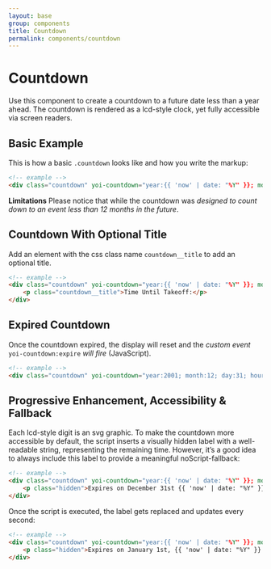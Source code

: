 ```yaml
---
layout: base
group: components
title: Countdown
permalink: components/countdown
---
```


# Countdown

<p class="intro">Use this component to create a countdown to a future date less than a year ahead. The countdown is rendered as a lcd-style clock, yet fully accessible via screen readers.</p>

## Basic Example

This is how a basic `.countdown` looks like and how you write the markup:

```html
<!-- example -->
<div class="countdown" yoi-countdown="year:{{ 'now' | date: "%Y" }}; month:12; day:31;"></div>
```

<p class="hint hint--error"><b>Limitations</b> Please notice that while the countdown was <i>designed to count down to an event less than 12 months in the future</i>.</p>

## Countdown With Optional Title

Add an element with the css class name `countdown__title` to add an optional title.

```html
<!-- example -->
<div class="countdown" yoi-countdown="year:{{ 'now' | date: "%Y" }}; month:12; day:31; hour:15;">
    <p class="countdown__title">Time Until Takeoff:</p>
</div>
```

## Expired Countdown

Once the countdown expired, the display will reset and the *custom event* `yoi-countdown:expire` *will fire* (JavaScript).

```html
<!-- example -->
<div class="countdown" yoi-countdown="year:2001; month:12; day:31; hour:15;"></div>
```

## Progressive Enhancement, Accessibility & Fallback

Each lcd-style digit is an svg graphic. To make the countdown more accessible by default, the script inserts a visually hidden label with a well-readable string, representing the remaining time. However, it’s a good idea to always include this label to provide a meaningful noScript-fallback:

```html
<!-- example -->
<div class="countdown" yoi-countdown="year:{{ 'now' | date: "%Y" }}; month:12; day:31; hour:15;">
    <p class="hidden">Expires on December 31st {{ 'now' | date: "%Y" }} at 15:00 GMT+0002.</p>
</div>
```

Once the script is executed, the label gets replaced and updates every second:

```html
<!-- example -->
<div class="countdown" yoi-countdown="year:{{ 'now' | date: "%Y" }}; month:12; day:31; hour:15;">
    <p class="hidden">Expires on January 1st, {{ 'now' | date: "%Y" }} at 15:00 GMT+0002</p>
</div>
```
